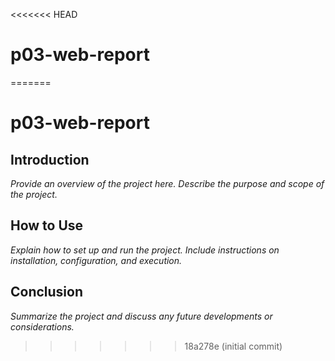 <<<<<<< HEAD
# p03-web-report
=======
# p03-web-report

## Introduction

*Provide an overview of the project here. Describe the purpose and scope of the project.*

## How to Use

*Explain how to set up and run the project. Include instructions on installation, configuration, and execution.*

## Conclusion

*Summarize the project and discuss any future developments or considerations.*
>>>>>>> 18a278e (initial commit)
